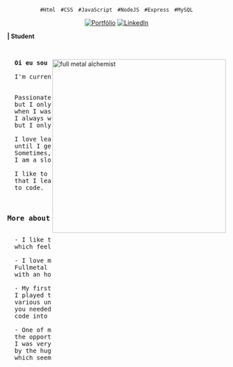 <p align="center">
  <code>#Html</code> &nbsp;
  <code>#CSS</code> &nbsp;
  <code>#JavaScript</code> &nbsp;
  <code>#NodeJS</code> &nbsp;
  <code>#Express</code> &nbsp;
  <code>#MySQL</code>
</p>

<!-- Icons -->
<div align="center">
  <a href="" title="">
    <img alt="Portfólio" src=""></a>
 
  <a href="https://www.linkedin.com/in/gabriel-silva-39a71b217/" title="Conect with me">
    <img alt="LinkedIn" src="https://img.shields.io/badge/Linked--In-%20%20%20%20-blue"></a>
</div>

<!-- Title -->
<div align="left">
  <p>
    <strong>| Student</strong>
  </p>
</div>

&nbsp;

<img
  src="https://64.media.tumblr.com/a93bbaacc1057fdbb5febb1cba27ee47/tumblr_o78qr44Yl91rnbh24o2_540.gif"
  min-width="400px"
  width="400px"
  height="400px"
  align="right"
  alt="full metal alchemist"
/>

<!-- Main Content -->
<pre align="justify">
  <strong>Oi eu sou GEGDS 👋🏽</strong>

  I'm currently studying node.js | express | ejs


  Passionate about technology, 
  but I only had contact with a computer
  when I was 16.
  I always wanted to study in the area,
  but I only had the means after I was 24.

  I love learning and focus on new things 
  until I get good at them. 
  Sometimes, depending on the subject, 
  I am a slow learner or a fast learner.

  I like to implement new things 
  that I learn to find a better way 
  to code.
</pre>

<pre width="100%">
  <h3>More about me</h3>
  - I like to code while listening to rain songs,
  which feels strange when the weather is very hot

  - I love manga. My current big three are 
  Fullmetal Alchemist, One Piece, and Jujutsu Kaisen, 
  with an honorable mention to Blue Lock

  - My first encounter with programming was when 
  I played the game Mugen, which featured characters from 
  various universes. To add a character to the game,
  you needed to copy and paste the character's 
  code into the right place in the game files.

  - One of my main interests in programming is 
  the opportunity for continued studies. At first, 
  I was very happy with it, but then I felt a little overwhelmed
  by the huge amount of subjects there are to study,
  which seems a bit contradictory

</pre>
